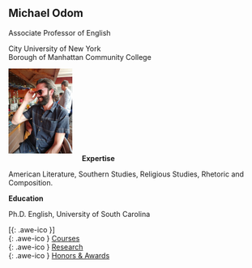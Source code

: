 ## Michael Odom

Associate Professor of English   

City University of New York    
Borough of Manhattan Community College    


<div style="text-align:left">
<img style="align: left; margin: 0px 15px 15px 0px;" src="/icons/IMG_0173.JPG" width = "25%"/>
<strong>Expertise</strong>
<p>American Literature, Southern Studies, Religious Studies, Rhetoric and Composition.</p>
<strong>Education</strong>
<p>Ph.D. English, University of South Carolina</p>
</div>    


[[<i class="fa fa-envelope-o"></i>](mailto:odomenglish@gmail.com){: .awe-ico }]     
[<i class="fa fa-info"></i>](/courses/){: .awe-ico } [Courses](/courses/)   
[<i class="fa fa-info"></i>](/research/){: .awe-ico } [Research](/research/)    
[<i class="fa fa-info"></i>](/awards/){: .awe-ico } [Honors & Awards](/awards/)    
